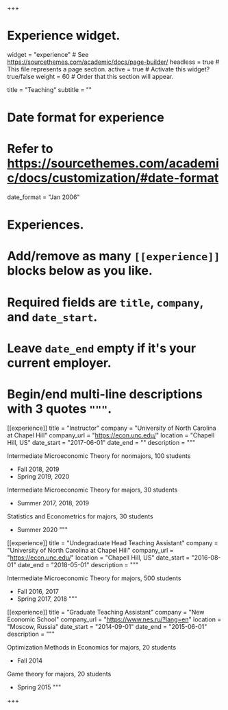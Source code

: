 +++
# Experience widget.
widget = "experience"  # See https://sourcethemes.com/academic/docs/page-builder/
headless = true  # This file represents a page section.
active = true  # Activate this widget? true/false
weight = 60  # Order that this section will appear.

title = "Teaching"
subtitle = ""

# Date format for experience
#   Refer to https://sourcethemes.com/academic/docs/customization/#date-format
date_format = "Jan 2006"

# Experiences.
#   Add/remove as many `[[experience]]` blocks below as you like.
#   Required fields are `title`, `company`, and `date_start`.
#   Leave `date_end` empty if it's your current employer.
#   Begin/end multi-line descriptions with 3 quotes `"""`.
[[experience]]
  title = "Instructor"
  company = "University of North Carolina at Chapel Hill"
  company_url = "https://econ.unc.edu/"
  location = "Chapell Hill, US"
  date_start = "2017-06-01"
  date_end = ""
  description = """

  Intermediate Microeconomic Theory for nonmajors, 100 students
  * Fall 2018, 2019
  * Spring 2019, 2020  


  Intermediate Microeconomic Theory for majors, 30 students
  * Summer 2017, 2018, 2019

  Statistics and Econometrics for majors, 30 students
  * Summer 2020
  """


[[experience]]
  title = "Undegraduate Head Teaching Assistant"
  company = "University of North Carolina at Chapel Hill"
  company_url = "https://econ.unc.edu/"
  location = "Chapell Hill, US"
  date_start = "2016-08-01"
  date_end = "2018-05-01"
  description = """

  Intermediate Microeconomic Theory for majors, 500 students
  * Fall 2016, 2017
  * Spring 2017, 2018
  """

[[experience]]
  title = "Graduate Teaching Assistant"
  company = "New Economic School"
  company_url = "https://www.nes.ru/?lang=en"
  location = "Moscow, Russia"
  date_start = "2014-09-01"
  date_end = "2015-06-01"
  description = """

  Optimization Methods in Economics for majors, 20 students
  * Fall 2014

  Game theory for majors, 20 students
  * Spring 2015
  """

+++
